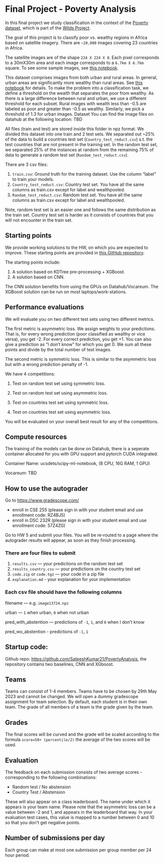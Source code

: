 # Final Project - Poverty Analysis
In this final project we study classification in the context of the [Poverty dataset](https://wilds.stanford.edu/datasets/#povertymap), which is part of the [Wilds Project](https://wilds.stanford.edu/).

The goal of this project is to classify poor vs. wealthy regions in Africa based on satellite imagery. There are `~20,000` images covering 23 countries in Africa.

The satellite images are of the shape `224 X 224 X 8`. Each pixel corresponds to a 30mX30m area and each image corresponds to a `6.7km X 6.7km` square. To see some sample images, see [this notebook](<https://github.com/SateeshKumar21/PovertyAnalysis/tree/main/HW5/Pre-processing/2.browse images.ipynb>). 

This dataset comprises images from both urban and rural areas. In general, urban areas are significantly more wealthy than rural areas. See [this notebook](<https://github.com/SateeshKumar21/PovertyAnalysis/tree/main/HW5/Pre-processing/2.browse images.ipynb>) for details. To make the problem into a classification task, we define a threshold on the wealth that separates the poor from wealthy. As there is a large difference between rural and urban, we use a different threshold for each subset. Rural images with wealth less than -0.5 are labeled as poor and greater than -0.5 as wealthy. Similarly, we pick a threshold of 1.3 for urban images.
Dataset 
You can find the image files on datahub at the following location: TBD

All files (train and test) are stored inside this folder in npz format. We divided this dataset into one train and 2 test sets. We separated out ~25% of the data to build a countries test set (`Country_test_reduct.csv`) s.t. the test countries that are not present in the training set. In the random test set, we separated 25% of the instances at random from the remaining 75% of data to generate a random test set (`Random_test_reduct.csv`).

There are 3 csv files:
1. `train.csv`: Ground truth for the training dataset. Use the column “label” to train your models.
2. `Country_test_reduct.csv`: Country test set. You have all the same columns as train.csv except for label and wealthpooled.
3. `Random_test_reduct.csv`: Random test set. You have all the same columns as train.csv except for label and wealthpooled.

Note, random test set is an easier one and follows the same distribution as the train set. Country test set is harder as it consists of countries that you will not encounter in the train set. 


## Starting points 
We provide working solutions to the HW, on which you are expected to improve. These starting points are provided in [this GitHub repository](https://github.com/SateeshKumar21/PovertyAnalysis).

The starting points include:
1. A solution based on KDTree pre-processing + XGBoost.
2. A solution based on CNN. 

The CNN solution benefits from using the GPUs on Datahub/Vocareum. The XGBoost solution can be run on most laptops/work-stations.

## Performance evaluations
We will evaluate you on two different test sets using two different metrics.

The first metric is asymmetric loss. We assign weights to your predictions. That is, for every wrong prediction (poor classified as wealthy or vice versa), you get -2. For every correct prediction, you get +1. You can also give a prediction as “I don’t know” for which you get 0. We sum all these points and divide by the total number of test images.

The second metric is symmetric loss. This is similar to the asymmetric loss but with a wrong prediction penalty of -1. 

We have 4 competitions: 

1. Test on random test set using symmetric loss.

2. Test on random test set using asymmetric loss.

3. Test on countries test set using symmetric loss.

4. Test on countries test set using asymmetric loss.

You will be evaluated on your overall best result for any of the competitions.


## Compute resources
The training of the models can be done on Datahub, there is a seperate container allocated for you with GPU support and pytorch CUDA integrated.

Container Name: ucsdets/scipy-ml-notebook, (8 CPU, 16G RAM, 1 GPU)

Vocareum: TBD

## How to use the autograder

Go to https://www.gradescope.com/ 
   * enroll in CSE 255 (please sign in with your student email and use enrollment code: RZ4BJ5)
   * enroll in DSC 232R (please sign in with your student email and use enrollment code: 57Z4ZG)

Go to HW 5 and submit your files. You will be re-routed to a page where the autograder results will appear, as soon as they finish processing.

### There are four files to submit

1. `results.csv` — your predictions on the random test set 
2. `results_country.csv` — your predictions on the country test set 
3. `code.zip` or `code.tgz` — your code in a zip file
4. `explanation.md` - your explanation for your implementation

### Each csv file should have the following columns

filename — e.g. `image13724.npz`

urban — `1` when urban, `0` when not urban

pred_with_abstention  — predictions of `-1`, `1`, and `0` when I don’t know

pred_wo_abstention - predictions of `-1`, `1` 

## Startup code:
   Github repo: https://github.com/SateeshKumar21/PovertyAnalysis, the repository contains two baselines, CNN and XGboost.
   

## Teams

Teams can consist of 1-4 members. Teams have to be chosen by 29th May 2023 and cannot be changed. We will open a dummy gradescope assignment for team selection.
By default, each student is in their own team. The grade of all members of a team is the grade given by the team.

## Grades 

The final scores will be curved and the grade will be scaled according to the formula `score=50+ (percentile/2)` the average of the two scores will be used.

## Evaluation 
The feedback on each submission consists of two average scores - corresponding to the following combinations:
   * Random test / No abstension
   * Country Test / Abstension
   
These will also appear on a class leaderboard. The name under which it appears is your team name.  Please note that the asymmetric loss can be a value between -2 and 1, and appears in the leaderboard that way. In your evaluation test cases, this value is mapped to a number between 0 and 10 so that you don't get negative points.

## Number of submissions per day
Each group can make at most one submission per group member per 24 hour period.

